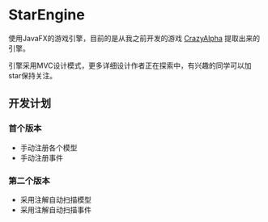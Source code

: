 # StarEngine

使用JavaFX的游戏引擎，目前的是从我之前开发的游戏 [CrazyAlpha](https://github.com/Deali-Axy/CrazyAlpha) 提取出来的引擎。

引擎采用MVC设计模式，更多详细设计作者正在探索中，有兴趣的同学可以加star保持关注。


## 开发计划

### 首个版本
- 手动注册各个模型
- 手动注册事件

### 第二个版本
- 采用注解自动扫描模型
- 采用注解自动扫描事件